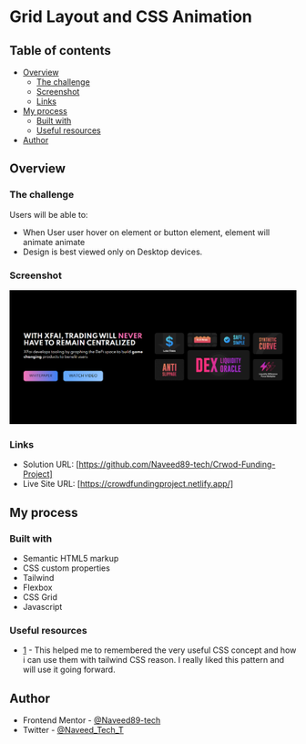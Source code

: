 # Grid Layout and CSS Animation

## Table of contents

- [Overview](#overview)
  - [The challenge](#the-challenge)
  - [Screenshot](#screenshot)
  - [Links](#links)
- [My process](#my-process)
  - [Built with](#built-with)
  - [Useful resources](#useful-resources)
- [Author](#author)

## Overview

### The challenge

Users will be able to:

- When User user hover on element or button element, element will animate animate
- Design is best viewed only on Desktop devices.

### Screenshot

![Grid Layout and Animation](screenshot.png)

### Links

- Solution URL: [https://github.com/Naveed89-tech/Crwod-Funding-Project]
- Live Site URL: [https://crowdfundingproject.netlify.app/]

## My process

### Built with

- Semantic HTML5 markup
- CSS custom properties
- Tailwind
- Flexbox
- CSS Grid
- Javascript

### Useful resources

- [1](https://tailwindcss.com/docs/installation) - This helped me to remembered the very useful CSS concept and how i can use them with tailwind CSS reason. I really liked this pattern and will use it going forward.

## Author

- Frontend Mentor - [@Naveed89-tech](https://www.frontendmentor.io/profile/Naveed89-tech)
- Twitter - [@Naveed_Tech_T](https://twitter.com/Naveed_Tech_T)
